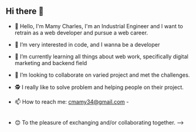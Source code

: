 ## Hi there 👋

- 👋 Hello, I'm Mamy Charles, I'm an Industrial Engineer and I want to retrain as a web developer and pursue a web career. 


- 🔭 I’m very interested in code, and I wanna be a developer
- 🌱 I’m currently learning all things about web work, specifically digital marketing and backend field
- 👯 I’m looking to collaborate on varied project and met the challenges.
- 🕵️ I really like to solve problem and helping   people on their project.

- 📫 How to reach me: cmamy34@gmail.com 
-<br> <br>

- 😊 To the pleasure of exchanging and/or collaborating together. 
-->
